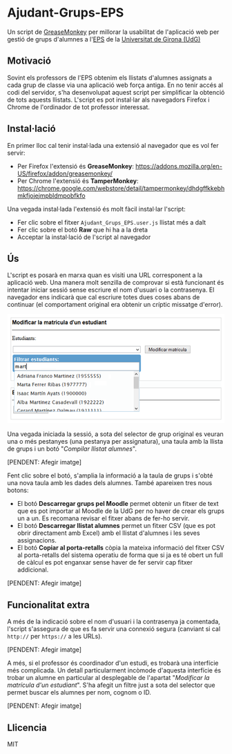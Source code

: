 Ajudant-Grups-EPS
=================

Un script de [GreaseMonkey] per millorar la usabilitat de l'aplicació web per gestió de grups d'alumnes a l'[EPS] de la [Universitat de Girona (UdG)]

[GreaseMonkey]:http://es.wikipedia.org/wiki/Greasemonkey
[EPS]:http://eps.udg.edu
[Universitat de Girona (UdG)]:http://www.udg.edu

Motivació
---------
Sovint els professors de l'EPS obtenim els llistats d'alumnes assignats a cada grup de classe via una aplicació web força antiga. En no tenir accés al codi del servidor, s'ha desenvolupat aquest script per simplificar la obtenció de tots aquests llistats. L'script es pot instal·lar als navegadors Firefox i Chrome de l'ordinador de tot professor interessat.

Instal·lació
------------
En primer lloc cal tenir instal·lada una extensió al navegador que es vol fer servir:
  - Per Firefox l'extensió és **GreaseMonkey**: https://addons.mozilla.org/en-US/firefox/addon/greasemonkey/
  - Per Chrome l'extensió és **TamperMonkey**: https://chrome.google.com/webstore/detail/tampermonkey/dhdgffkkebhmkfjojejmpbldmpobfkfo

Una vegada instal·lada l'extensió és molt fàcil instal·lar l'script:
  - Fer clic sobre el fitxer `Ajudant_Grups_EPS.user.js` llistat més a dalt
  - Fer clic sobre el botó **Raw** que hi ha a la dreta
  - Acceptar la instal·lació de l'script al navegador

Ús
--
L'script es posarà en marxa quan es visiti una URL corresponent a la aplicació web. Una manera molt senzilla de comprovar si està funcionant és intentar iniciar sessió sense escriure el nom d'usuari o la contrasenya. El navegador ens indicarà que cal escriure totes dues coses abans de continuar (el comportament original era obtenir un críptic missatge d'error).

![Inici de sessió millorat](README_images/filtre.png)

Una vegada iniciada la sessió, a sota del selector de grup original es veuran una o més pestanyes (una pestanya per assignatura), una taula amb la llista de grups i un botó "*Compilar llistat alumnes*". 

[PENDENT: Afegir imatge]

Fent clic sobre el botó, s'amplia la informació a la taula de grups i s'obté una nova taula amb les dades dels alumnes. També apareixen tres nous botons:
  - El botó **Descarregar grups pel Moodle** permet obtenir un fitxer de text que es pot importar al Moodle de la UdG per no haver de crear els grups un a un. Es recomana revisar el fitxer abans de fer-ho servir.
  - El botó **Descarregar llistat alumnes** permet un fitxer CSV (que es pot obrir directament amb Excel) amb el llistat d'alumnes i les seves assignacions.
  - El botó **Copiar al porta-retalls** còpia la mateixa informació del fitxer CSV al porta-retalls del sistema operatiu de forma que si ja es té obert un full de càlcul es pot enganxar sense haver de fer servir cap fitxer addicional.

[PENDENT: Afegir imatge]

Funcionalitat extra
-------------------
A més de la indicació sobre el nom d'usuari i la contrasenya ja comentada, l'script s'assegura de que es fa servir una connexió segura (canviant si cal `http://` per `https://` a les URLs).

[PENDENT: Afegir imatge]

A més, si el professor és coordinador d'un estudi, es trobarà una interfície més complicada. Un detall particularment incòmode d'aquesta interfície és trobar un alumne en particular al desplegable de l'apartat "*Modificar la matrícula d'un estudiant*". S'ha afegit un filtre just a sota del selector que permet buscar els alumnes per nom, cognom o ID.

[PENDENT: Afegir imatge]

Llicencia
----
MIT
